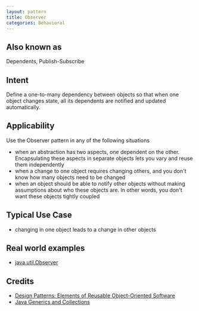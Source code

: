 ```yaml
---
layout: pattern
title: Observer
categories: Behavioral
---
```


## Also known as
Dependents, Publish-Subscribe

## Intent
Define a one-to-many dependency between objects so that when one
object changes state, all its dependents are notified and updated
automatically.

## Applicability
Use the Observer pattern in any of the following situations

* when an abstraction has two aspects, one dependent on the other. Encapsulating these aspects in separate objects lets you vary and reuse them independently
* when a change to one object requires changing others, and you don't know how many objects need to be changed
* when an object should be able to notify other objects without making assumptions about who these objects are. In other words, you don't want these objects tightly coupled

## Typical Use Case

* changing in one object leads to a change in other objects

## Real world examples

* [java.util.Observer](http://docs.oracle.com/javase/8/docs/api/java/util/Observer.html)

## Credits

* [Design Patterns: Elements of Reusable Object-Oriented Software](http://www.amazon.com/Design-Patterns-Elements-Reusable-Object-Oriented/dp/0201633612)
* [Java Generics and Collections](http://www.amazon.com/Java-Generics-Collections-Maurice-Naftalin/dp/0596527756/)
